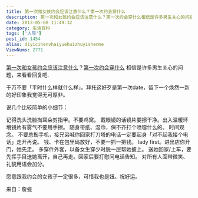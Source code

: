 ```yaml
---
title: 第一次和女孩约会应该注意什么？第一次约会穿什么
description: 第一次和女孩约会应该注意什么？第一次约会穿什么相信是许多男生关心的问题，来看看回复吧.千万不要「平时什么样就什么样」。拜托这好歹是第一次date，留下一个焕然一新的好印象我觉得无可厚非。说几个比较简单的小细节：记得洗头洗脸掏耳朵剪指甲。不要鸡窝。戴眼镜的话镜片要擦干净。出入温暖环境镜片有雾气不要用手擦。随身带纸、湿巾，保不齐打个喷嚏什么的。时间观念。不要总掏手机，接兄弟喊你回家打刀塔的电话一定要
date: 2013-05-08 11:49:32
category: 生活百科
tags: ['人际']
post_id: 1454
alias: diyicihenvhaiyuehuizhuyishenme
ViewNums: 2771
---
```


[第一次和女孩约会应该注意什么](/blog/diyicihenvhaiyuehuizhuyishenme)？[第一次约会穿什么](/blog/diyicihenvhaiyuehuizhuyishenme) 相信是许多男生关心的问题，来看看回复吧.

千万不要「平时什么样就什么样」。拜托这好歹是第一次date，留下一个焕然一新的好印象我觉得无可厚非。

说几个比较简单的小细节：

记得洗头洗脸掏耳朵剪指甲。不要鸡窝。
戴眼镜的话镜片要擦干净。出入温暖环境镜片有雾气不要用手擦。
随身带纸、湿巾，保不齐打个喷嚏什么的。
时间观念。
不要总掏手机，接兄弟喊你回家打刀塔的电话一定要起身「对不起我接个电话」走开再说。
钱、卡在包里码放好，不要一抓一把钱。
lady first。进出店你开门，她先走。
多穿件外套，以备女生穿少时脱一层帮她披上。
送她回家/上车，要先挥手目送她离开，自己再走。回家后要打慰问电话告知。
对所有人面带微笑、礼貌用语会加分。

愿意跟我约会的女孩子一定很多，可惜我也是妞。祝好运。

来自：詹瓷


